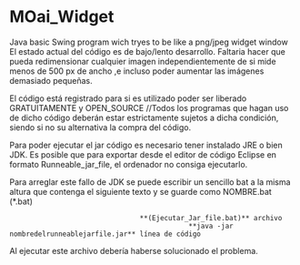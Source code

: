 # MOai_Widget
Java basic Swing program wich tryes to be like a png/jpeg widget window
El estado actual del código es de bajo/lento desarrollo.
Faltaria hacer que pueda redimensionar cualquier imagen independientemente de si mide menos de 500 px de ancho ,e incluso poder aumentar las imágenes demasiado pequeñas.

El código está registrado para si es utilizado poder ser liberado GRATUITAMENTE y OPEN_SOURCE
//Todos los programas que hagan uso de dicho código deberán estar estrictamente sujetos a dicha condición, siendo si no su alternativa la compra del código.

Para poder ejecutar el jar código es necesario tener instalado JRE o bien JDK.
Es posible que para exportar desde el editor de código Eclipse en formato Runneable_jar_file, el ordenador no consiga ejecutarlo.

Para arreglar este fallo de JDK se puede escribir un sencillo bat a la misma altura que contenga el siguiente texto y se guarde como NOMBRE.bat (*.bat)

                                    **(Ejecutar_Jar_file.bat)** archivo
                                                **java -jar nombredelrunneablejarfile.jar** línea de código
 
Al ejecutar este archivo debería haberse solucionado el problema.
